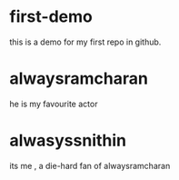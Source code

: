 # first-demo
this is a demo for my first repo in github.

 # alwaysramcharan
 he is my favourite actor

 # alwasyssnithin
 its me , a die-hard fan of alwaysramcharan
 
